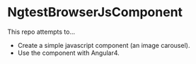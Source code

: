 # NgtestBrowserJsComponent

This repo attempts to...

- Create a simple javascript component (an image carousel).
- Use the component with Angular4.
